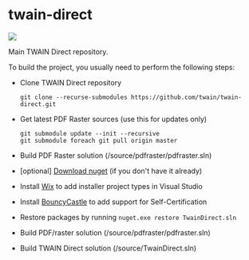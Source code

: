# twain-direct

![](https://twaingroup.visualstudio.com/_apis/public/build/definitions/656d47c3-955a-4a3e-92c1-1c05ace55bb9/2/badge)

Main TWAIN Direct repository.

To build the project, you usually need to perform the following steps:

 - Clone TWAIN Direct repository
   ```
   git clone --recurse-submodules https://github.com/twain/twain-direct.git
   ```
 - Get latest PDF Raster sources (use this for updates only)
   ```
   git submodule update --init --recursive
   git submodule foreach git pull origin master     
   ```   
 - Build PDF Raster solution (/source/pdfraster/pdfraster.sln)
  
 - [optional] [Download nuget](https://dist.nuget.org/index.html) (if you don't have it already)
 - Install [Wix](http://wixtoolset.org/) to add installer project types in Visual Studio
 - Install [BouncyCastle](http://https://www.bouncycastle.org//) to add support for Self-Certification
 - Restore packages by running ```nuget.exe restore TwainDirect.sln```
 
 - Build PDF/raster solution (/source/pdfraster/pdfraster.sln)

 - Build TWAIN Direct solution (/source/TwainDirect.sln)
